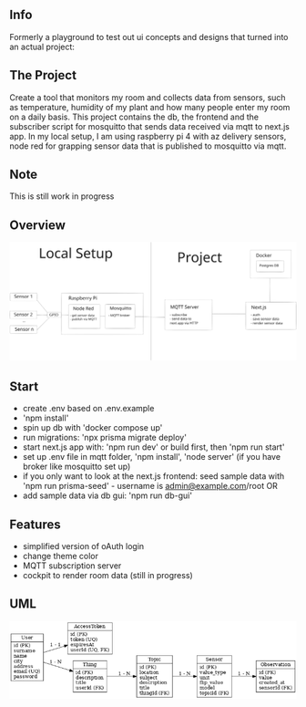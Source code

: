 ## Info

Formerly a playground to test out ui concepts and designs that turned into an actual project:

## The Project

Create a tool that monitors my room and collects data from sensors, such as temperature, humidity of my plant and how many people enter my room on a daily basis.
This project contains the db, the frontend and the subscriber script for mosquitto that sends data received via mqtt to next.js app.
In my local setup, I am using raspberry pi 4 with az delivery sensors, node red for grapping sensor data that is published to mosquitto via mqtt.

## Note

This is still work in progress

## Overview

![Architecture Diagram](./docs/overview.svg)

## Start

- create .env based on .env.example
- 'npm install'
- spin up db with 'docker compose up'
- run migrations: 'npx prisma migrate deploy'
- start next.js app with: 'npm run dev' or build first, then 'npm run start'
- set up .env file in mqtt folder, 'npm install', 'node server' (if you have broker like mosquitto set up)
- if you only want to look at the next.js frontend: seed sample data with 'npm run prisma-seed' - username is admin@example.com/root OR
- add sample data via db gui: 'npm run db-gui'

## Features

- simplified version of oAuth login
- change theme color
- MQTT subscription server
- cockpit to render room data (still in progress)

## UML

![Data Layer](./docs/data.png)
